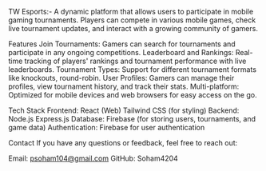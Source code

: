 TW Esports:-
A dynamic platform that allows users to participate in mobile gaming tournaments. Players can compete in various mobile games, check live tournament updates, and interact with a growing community of gamers.

Features
Join Tournaments: Gamers can search for tournaments and participate in any ongoing competitions.
Leaderboard and Rankings: Real-time tracking of players' rankings and tournament performance with live leaderboards.
Tournament Types: Support for different tournament formats like knockouts, round-robin.
User Profiles: Gamers can manage their profiles, view tournament history, and track their stats.
Multi-platform: Optimized for mobile devices and web browsers for easy access on the go.

Tech Stack
Frontend:
React (Web)
Tailwind CSS (for styling)
Backend:
Node.js
Express.js
Database:
Firebase (for storing users, tournaments, and game data)
Authentication:
Firebase for user authentication

Contact
If you have any questions or feedback, feel free to reach out:

Email: psoham104@gmail.com
GitHub: Soham4204
